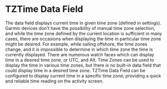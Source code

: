 # TZTime Data Field

The data field displays current time in given time zone (defined in settings).
Garmin devices don't have the possibility of manual time zone selection, and while the time zone defined by the current location is sufficient in many cases, there are occasions when displaying the time in particular time zone might be desired. For example, while sailing offshore, the time zones change, and it is impossible to determine in which time zone the time is currently displayed.
There are numerous watch faces which can display time in a desired time zone, or UTC, and Alt. Time Zones can be used to display the time in various time zones, but there is no built-in data field that could display time in a desired time zone.
TZTime Data Field can be configured to display current time in a specific time zone, providing a quick and reliable time reading on the activity screen.

